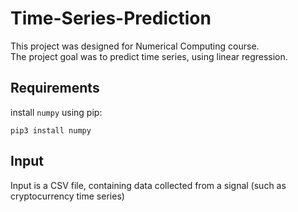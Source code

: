 # Time-Series-Prediction
This project was designed for Numerical Computing course.
</br> The project goal was to predict time series, using linear regression.

## Requirements
install `numpy` using pip:
```
pip3 install numpy
```

## Input
Input is a CSV file, containing data collected from a signal (such as cryptocurrency time series)
